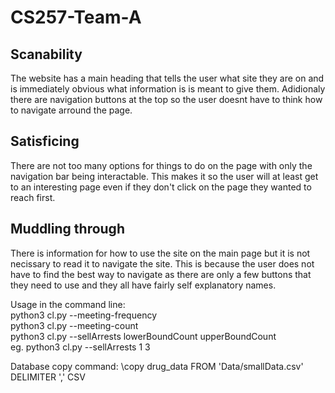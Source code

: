 # CS257-Team-A

## Scanability

The website has a main heading that tells the user what site they are on and is immediately obvious what information is is meant to give them. Adidionaly there are navigation buttons at the top so the user doesnt have to think how to navigate arround the page. 

## Satisficing

There are not too many options for things to do on the page with only the navigation bar being interactable. This makes it so the user will at least get to an interesting page even if they don't click on the page they wanted to reach first. 

## Muddling through

There is information for how to use the site on the main page but it is not necissary to read it to navigate the site. This is because the user does not have to find the best way to navigate as there are only a few buttons that they need to use and they all have fairly self explanatory names.

Usage in the command line:  
python3 cl.py --meeting-frequency  
python3 cl.py --meeting-count  
python3 cl.py --sellArrests lowerBoundCount upperBoundCount  
eg. python3 cl.py --sellArrests 1 3  

Database copy command: \copy drug_data FROM 'Data/smallData.csv' DELIMITER ',' CSV
